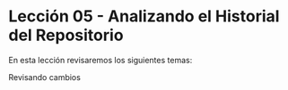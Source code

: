 # Lección 05 - Analizando el Historial del Repositorio

En esta lección revisaremos los siguientes temas:

Revisando cambios

<!--stackedit_data:
eyJoaXN0b3J5IjpbLTE4ODM3MjI1NzVdfQ==
-->